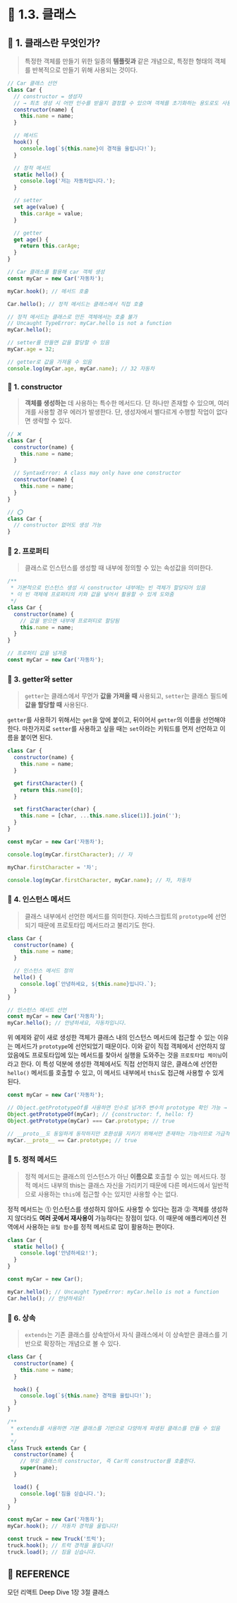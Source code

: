 # 🚀 1.3. 클래스

## 🔎 1. 클래스란 무엇인가?

> 특정한 객체를 만들기 위한 일종의 **템플릿과** 같은 개념으로, 특정한 형태의 객체를 반복적으로 만들기 위해 사용되는 것이다.

```js
// Car 클래스 선언
class Car {
  // constructor = 생성자
  // → 최초 생성 시 어떤 인수를 받을지 결정할 수 있으며 객체를 초기화하는 용도로도 사용됨
  constructor(name) {
    this.name = name;
  }

  // 메서드
  hook() {
    console.log(`${this.name}이 경적을 울립니다!`);
  }

  // 정적 메서드
  static hello() {
    console.log('저는 자동차입니다.');
  }

  // setter
  set age(value) {
    this.carAge = value;
  }

  // getter
  get age() {
    return this.carAge;
  }
}

// Car 클래스를 활용해 car 객체 생성
const myCar = new Car('자동차');

myCar.hook(); // 메서드 호출

Car.hello(); // 정적 메서드는 클래스에서 직접 호출

// 정적 메서드는 클래스로 만든 객체에서는 호출 불가
// Uncaught TypeError: myCar.hello is not a function
myCar.hello();

// setter를 만들면 값을 할당할 수 있음
myCar.age = 32;

// getter로 값을 가져올 수 있음
console.log(myCar.age, myCar.name); // 32 자동차
```

### 💬 1. constructor

> **객체를 생성하는** 데 사용하는 특수한 메서드다. 단 하나만 존재할 수 있으며, 여러 개를 사용할 경우 에러가 발생한다. 단, 생성자에서 별다르게 수행할 작업이 없다면 생략할 수 있다.

```js
// ❌
class Car {
  constructor(name) {
    this.name = name;
  }

  // SyntaxError: A class may only have one constructor
  constructor(name) {
    this.name = name;
  }
}

// ⭕️
class Car {
  // constructor 없어도 생성 가능
}
```

### 💬 2. 프로퍼티

> 클래스로 인스턴스를 생성할 때 내부에 정의할 수 있는 속성값을 의미한다.

```js
/**
 * 기본적으로 인스턴스 생성 시 constructor 내부에는 빈 객체가 할당되어 있음
 * 이 빈 객체에 프로퍼티의 키와 값을 넣어서 활용할 수 있게 도와줌
 */
class Car {
  constructor(name) {
    // 값을 받으면 내부에 프로퍼티로 할당됨
    this.name = name;
  }
}

// 프로퍼티 값을 넘겨줌
const myCar = new Car('자동차');
```

### 💬 3. getter와 setter

> `getter`는 클래스에서 무언가 **값을 가져올 때** 사용되고, `setter`는 클래스 필드에 **값을 할당할 때** 사용된다.

`getter`를 사용하기 위해서는 `get`을 앞에 붙이고, 뒤이어서 `getter`의 이름을 선언해야 한다. 마찬가지로 `setter`를 사용하고 싶을 때는 `set`이라는 키워드를 먼저 선언하고 이름을 붙이면 된다.

```js
class Car {
  constructor(name) {
    this.name = name;
  }

  get firstCharacter() {
    return this.name[0];
  }

  set firstCharacter(char) {
    this.name = [char, ...this.name.slice(1)].join('');
  }
}

const myCar = new Car('자동차');

console.log(myCar.firstCharacter); // 자

myChar.firstCharacter = '차';

console.log(myCar.firstCharacter, myCar.name); // 차, 차동차
```

### 💬 4. 인스턴스 메서드

> 클래스 내부에서 선언한 메서드를 의미한다. 자바스크립트의 `prototype`에 선언되기 때문에 프로토타입 메서드라고 불리기도 한다.

```js
class Car {
  constructor(name) {
    this.name = name;
  }

  // 인스턴스 메서드 정의
  hello() {
    console.log(`안녕하세요, ${this.name}입니다.`);
  }
}

// 인스턴스 메서드 선언
const myCar = new Car('자동차');
myCar.hello(); // 안녕하세요, 자동차입니다.
```

위 예제와 같이 새로 생성한 객체가 클래스 내의 인스턴스 메서드에 접근할 수 있는 이유는 메서드가 `prototype`에 선언되었기 때문이다. 이와 같이 직접 객체에서 선언하지 않았음에도 프로토타입에 있는 메서드를 찾아서 실행을 도와주는 것을 `프로토타입 체이닝`이라고 한다. 이 특성 덕분에 생성한 객체에서도 직접 선언하지 않은, 클래스에 선언한 `hello()` 메서드를 호출할 수 있고, 이 메서드 내부에서 `this`도 접근해 사용할 수 있게 된다.

```js
const myCar = new Car('자동차');

// Object.getPrototypeOf를 사용하면 인수로 넘겨주 변수의 prototype 확인 가능 → Car의 prototype 받은 것으로 짐작 가능
Object.getPrototypeOf(myCar); // {constructor: f, hello: f}
Object.getPrototype(myCar) === Car.prototype; // true

// __proto__도 동일하게 동작하지만 호환성을 지키기 위해서만 존재하는 기능이므로 가급적 권장하지 않음
myCar.__proto__ == Car.prototype; // true
```

### 💬 5. 정적 메서드

> 정적 메서드는 클래스의 인스턴스가 아닌 **이름으로** 호출할 수 있는 메서드다. 정적 메서드 내부의 this는 클래스 자신을 가리키기 때문에 다른 메서드에서 일반적으로 사용하는 `this`에 접근할 수는 있지만 사용할 수는 없다.

정적 메서드는 ⓵ 인스턴스를 생성하지 않아도 사용할 수 있다는 점과 ⓶ 객체를 생성하지 않더라도 **여러 곳에서 재사용이** 가능하다는 장점이 있다. 이 때문에 애플리케이션 전역에서 사용하는 `유틸 함수`를 정적 메서드로 많이 활용하는 편이다.

```js
class Car {
  static hello() {
    console.log('안녕하세요!');
  }
}

const myCar = new Car();

myCar.hello(); // Uncaught TypeError: myCar.hello is not a function
Car.hello(); // 안녕하세요!
```

### 💬 6. 상속

> `extends`는 기존 클래스를 상속받아서 자식 클래스에서 이 상속받은 클래스를 기반으로 확장하는 개념으로 볼 수 있다.

```js
class Car {
  constructor(name) {
    this.name = name;
  }

  hook() {
    console.log(`${this.name} 경적을 울립니다!`);
  }
}

/**
 * extends를 사용하면 기본 클래스를 기반으로 다양하게 파생된 클래스를 만들 수 있음
 *
 */
class Truck extends Car {
  constructor(name) {
    // 부모 클래스의 constructor, 즉 Car의 constructor를 호출한다.
    super(name);
  }

  load() {
    console.log('짐을 싣습니다.');
  }
}

const myCar = new Car('자동차');
myCar.hook(); // 자동차 경적을 울립니다!

const truck = new Truck('트럭');
truck.hook(); // 트럭 경적을 울립니다!
truck.load(); // 짐을 싣습니다.
```

## 📄 REFERENCE

모던 리액트 Deep Dive 1장 3절 클래스
